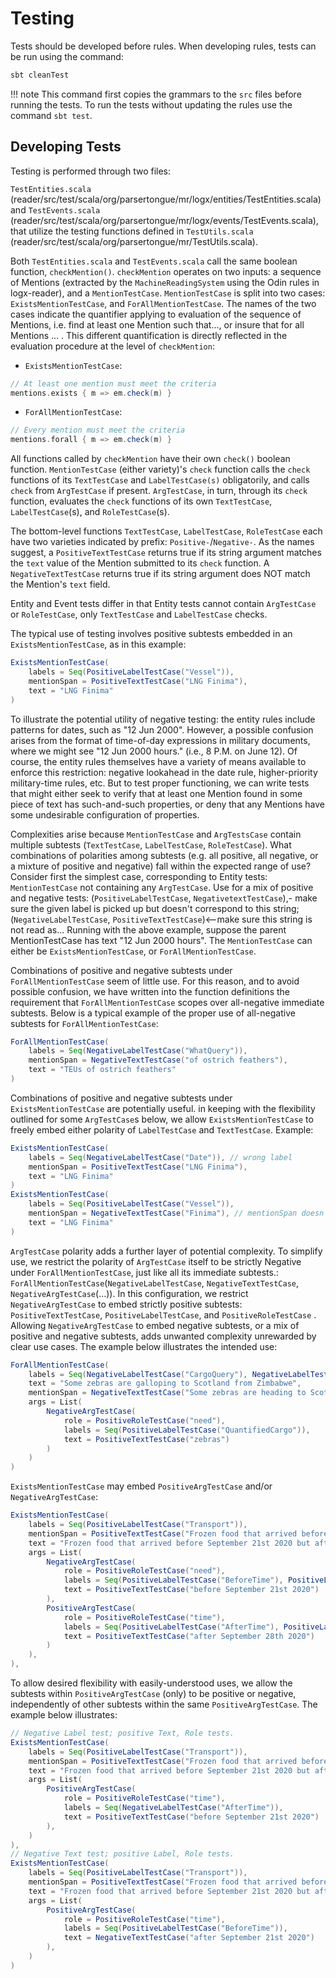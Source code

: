 # Testing

Tests should be developed before rules. When developing rules, tests can be run using the command:

```bash
sbt cleanTest
```

!!! note
    This command first copies the grammars to the `src` files before running the tests. To run the tests without updating the rules use the command ```sbt test```.

## Developing Tests

Testing is performed through two files:

`TestEntities.scala`  (reader/src/test/scala/org/parsertongue/mr/logx/entities/TestEntities.scala)
and `TestEvents.scala` (reader/src/test/scala/org/parsertongue/mr/logx/events/TestEvents.scala),
that utilize the testing functions defined in `TestUtils.scala` (reader/src/test/scala/org/parsertongue/mr/TestUtils.scala).

Both `TestEntities.scala` and `TestEvents.scala` call the same boolean function, `checkMention()`.
`checkMention` operates on two inputs: a sequence of Mentions (extracted by the `MachineReadingSystem` using the Odin rules in logx-reader), and a `MentionTestCase`.
`MentionTestCase` is split into two cases: `ExistsMentionTestCase`, and `ForAllMentionTestCase`. The names of the two cases indicate the quantifier applying to evaluation of the sequence of Mentions, i.e. find at least one Mention such that..., or insure that for all Mentions ... .
This different quantification is directly reflected in the evaluation procedure at the level of `checkMention`:

- `ExistsMentionTestCase`:

```scala
// At least one mention must meet the criteria
mentions.exists { m => em.check(m) }
```

- `ForAllMentionTestCase`:

```scala
// Every mention must meet the criteria
mentions.forall { m => em.check(m) }
```

All functions called by `checkMention` have their own `check()` boolean function.
`MentionTestCase` (either variety)'s `check` function calls the `check` functions of its `TextTestCase` and `LabelTestCase(s)` obligatorily, and calls `check` from `ArgTestCase` if present.
`ArgTestCase`, in turn, through its `check` function, evaluates the `check` functions of its own `TextTestCase`, `LabelTestCase`(s), and `RoleTestCase`(s).

The bottom-level functions `TextTestCase`, `LabelTestCase`, `RoleTestCase` each have two varieties indicated by prefix: `Positive-`/`Negative-`. As the names suggest, a `PositiveTextTestCase` returns true if its string argument matches the `text` value of the Mention submitted to its `check` function. A `NegativeTextTestCase` returns true if its string argument does NOT match the Mention's `text` field.

Entity and Event tests differ in that Entity tests cannot contain `ArgTestCase` or `RoleTestCase`, only `TextTestCase` and `LabelTestCase` checks.

The typical use of testing involves positive subtests embedded in an `ExistsMentionTestCase`, as in this example:

```scala
ExistsMentionTestCase( 
    labels = Seq(PositiveLabelTestCase("Vessel")),
    mentionSpan = PositiveTextTestCase("LNG Finima"),
    text = "LNG Finima"
)
```

To illustrate the potential utility of negative testing: the entity rules include patterns for dates, such as "12 Jun 2000". However, a possible confusion arises from the format of time-of-day expressions in military documents, where we might see "12 Jun 2000 hours." (i.e., 8 P.M. on June 12). Of course, the entity rules themselves have a variety of means available to enforce this restriction: negative lookahead in the date rule, higher-priority military-time rules, etc. But to test proper functioning, we can write tests that might either seek to verify that at least one Mention found in some piece of text has such-and-such properties, or deny that any Mentions have some undesirable configuration of properties.

Complexities arise because `MentionTestCase` and `ArgTestsCase` contain multiple subtests (`TextTestCase`, `LabelTestCase`, `RoleTestCase`). What combinations of polarities among subtests (e.g. all positive, all negative, or a mixture of positive and negative) fall within the expected range of use?
Consider first the simplest case, corresponding to Entity tests: `MentionTestCase` not containing any `ArgTestCase`.
Use for a mix of positive and negative tests:
(`PositiveLabelTestCase`, `NegativetextTestCase`),- make sure the given label is picked up but doesn't correspond to this string;
(`NegativeLabelTestCase`, `PositiveTextTestCase`)<--make sure this string is not read as...
Running with the above example, suppose the parent MentionTestCase has text "12 Jun 2000 hours". The `MentionTestCase` can either be `ExistsMentionTestCase`, or `ForAllMentionTestCase`.

Combinations of positive and negative subtests under `ForAllMentionTestCase` seem of little use. For this reason, and to avoid possible confusion, we have written into the function definitions the requirement that `ForAllMentionTestCase` scopes over all-negative immediate subtests. Below is a typical example of the proper use of all-negative subtests for `ForAllMentionTestCase`:

```scala
ForAllMentionTestCase(
    labels = Seq(NegativeLabelTestCase("WhatQuery")), 
    mentionSpan = NegativeTextTestCase("of ostrich feathers"), 
    text = "TEUs of ostrich feathers"
)
```

Combinations of positive and negative subtests under `ExistsMentionTestCase` are potentially useful. in keeping with the flexibility outlined for some `ArgTestCase`s below, we allow `ExistsMentionTestCase` to freely embed either polarity of `LabelTestCase` and `TextTestCase`. Example:

```scala
ExistsMentionTestCase( 
    labels = Seq(NegativeLabelTestCase("Date")), // wrong label
    mentionSpan = PositiveTextTestCase("LNG Finima"),
    text = "LNG Finima"
)
ExistsMentionTestCase( 
    labels = Seq(PositiveLabelTestCase("Vessel")),
    mentionSpan = NegativeTextTestCase("Finima"), // mentionSpan doesn't match text
    text = "LNG Finima"
)
```

`ArgTestCase` polarity adds a further layer of potential complexity. To simplify use, we restrict the polarity of `ArgTestCase` itself to be strictly Negative under `ForAllMentionTestCase`, just like all its immediate subtests.: `ForAllMentionTestCase`(`NegativeLabelTestCase`, `NegativeTextTestCase`, `NegativeArgTestCase`(...)). In this configuration, we restrict `NegativeArgTestCase` to embed strictly positive subtests: `PositiveTextTestCase`, `PositiveLabelTestCase`, and `PositiveRoleTestCase` . Allowing `NegativeArgTestCase` to embed negative subtests, or a mix of positive and negative subtests, adds unwanted complexity unrewarded by clear use cases. The example below illustrates the intended use:

```scala
ForAllMentionTestCase(
    labels = Seq(NegativeLabelTestCase("CargoQuery"), NegativeLabelTestCase("QuantityQuery")),
    text = "Some zebras are galloping to Scotland from Zimbabwe",
    mentionSpan = NegativeTextTestCase("Some zebras are heading to Scotland from Zimbabwe"),
    args = List( 
        NegativeArgTestCase(
            role = PositiveRoleTestCase("need"),
            labels = Seq(PositiveLabelTestCase("QuantifiedCargo")),
            text = PositiveTextTestCase("zebras")
        )
    )
)
```

`ExistsMentionTestCase` may embed `PositiveArgTestCase` and/or `NegativeArgTestCase`:

```scala
ExistsMentionTestCase(
    labels = Seq(PositiveLabelTestCase("Transport")),
    mentionSpan = PositiveTextTestCase("Frozen food that arrived before September 21st 2020 but after September 28th 2020"),
    text = "Frozen food that arrived before September 21st 2020 but after September 28th 2020.",
    args = List(
        NegativeArgTestCase(
            role = PositiveRoleTestCase("need"),
            labels = Seq(PositiveLabelTestCase("BeforeTime"), PositiveLabelTestCase("TimeExpression")),
            text = PositiveTextTestCase("before September 21st 2020")
        ),
        PositiveArgTestCase(
            role = PositiveRoleTestCase("time"),
            labels = Seq(PositiveLabelTestCase("AfterTime"), PositiveLabelTestCase("TimeExpression")),
            text = PositiveTextTestCase("after September 28th 2020")
        )
    ),
),
```

To allow desired flexibility with easily-understood uses, we allow the subtests within `PositiveArgTestCase` (only) to be positive or negative, independently of other subtests within the same `PositiveArgTestCase`. The example below illustrates:

```scala
// Negative Label test; positive Text, Role tests.
ExistsMentionTestCase(
    labels = Seq(PositiveLabelTestCase("Transport")),
    mentionSpan = PositiveTextTestCase("Frozen food that arrived before September 21st 2020 but after September 28th 2020"),
    text = "Frozen food that arrived before September 21st 2020 but after September 28th 2020.",
    args = List(
        PositiveArgTestCase(
            role = PositiveRoleTestCase("time"),
            labels = Seq(NegativeLabelTestCase("AfterTime")),
            text = PositiveTextTestCase("before September 21st 2020")
        ),
    )
),
// Negative Text test; positive Label, Role tests.
ExistsMentionTestCase(
    labels = Seq(PositiveLabelTestCase("Transport")),
    mentionSpan = PositiveTextTestCase("Frozen food that arrived before September 21st 2020 but after September 28th 2020"),
    text = "Frozen food that arrived before September 21st 2020 but after September 28th 2020.",
    args = List(
        PositiveArgTestCase(
            role = PositiveRoleTestCase("time"),
            labels = Seq(PositiveLabelTestCase("BeforeTime")),
            text = NegativeTextTestCase("after September 21st 2020")
        ),
    )
)
```
